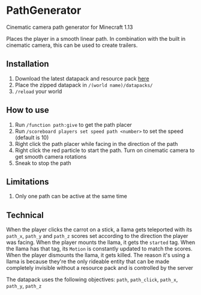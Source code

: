 # PathGenerator
Cinematic camera path generator for Minecraft 1.13

Places the player in a smooth linear path. In combination with the built in cinematic camera, this can be used to create trailers.

## Installation
1. Download the latest datapack and resource pack [here](https://github.com/misode/PathGenerator/releases)
2. Place the zipped datapack in `/(world name)/datapacks/`
3. `/reload` your world

## How to use
1. Run `/function path:give` to get the path placer
2. Run `/scoreboard players set speed path <number>` to set the speed (default is 10)
3. Right click the path placer while facing in the direction of the path
5. Right click the red particle to start the path. Turn on cinematic camera to get smooth camera rotations
6. Sneak to stop the path

## Limitations
1. Only one path can be active at the same time

## Technical
When the player clicks the carrot on a stick, a llama gets teleported with its `path_x`, `path_y` and `path_z` scores set according to the direction the player was facing. When the player mounts the llama, it gets the `started` tag. When the llama has that tag, its `Motion` is constantly updated to match the scores. When the player dismounts the llama, it gets killed. The reason it's using a llama is because they're the only rideable entity that can be made completely invisible without a resource pack and is controlled by the server

The datapack uses the following objectives: `path`, `path_click`, `path_x`, `path_y`, `path_z`
